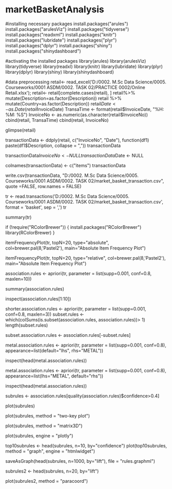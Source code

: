 # marketBasketAnalysis
#installing necessary packages
install.packages("arules")
install.packages("arulesViz")
install.packages("tidyverse")
install.packages("readxml")
install.packages("knitr")
install.packages("lubridate")
install.packages("plyr")
install.packages("dplyr")
install.packages("shiny")
install.packages("shinydashboard")

#activating the installed packages
library(arules)
library(arulesViz)
library(tidyverse)
library(readxl)
library(knitr)
library(lubridate)
library(plyr)
library(dplyr)
library(shiny)
library(shinydashboard)


#data preprocessing
retail<- read_excel('D:/0002. M.Sc Data Science/0005. Courseworks/0001 ASDM/0002. TASK 02/PRACTICE 0002/Online Retail.xlsx');
retail<- retail[complete.cases(retail), ]
retail%>% mutate(Description=as.factor(Description))
retail %>% mutate(Country=as.factor(Description))
retail$Date <- as.Date(retail$InvoiceDate)
TransaTime <- format(retail$InvoiceDate, "%H: %M: %S")
InvoiceNo <- as.numeric(as.character(retail$InvoiceNo))
cbind(retail, TransaTime)
cbind(retail, InvoiceNo)

glimpse(retail)

transactionData <- ddply(retail, c("InvoiceNo", "Date"),
                         function(df1) paste(df1$Description,
                          collapse = ","))
transactionData

transactionData$InvoiceNo <- NULL
transactionData$Date <- NULL

colnames(transactionData) <- c("items")
transactionData

write.csv(transactionData, "D:/0002. M.Sc Data Science/0005. Courseworks/0001 ASDM/0002. TASK 02/market_basket_transaction.csv",
          quote =FALSE, row.names = FALSE)

tr <- read.transactions('D:/0002. M.Sc Data Science/0005. Courseworks/0001 ASDM/0002. TASK 02/market_basket_transaction.csv', format = 'basket', sep = ',')
tr

summary(tr)

if (!require("RColorBrewer")) {
  install.packages("RColorBrewer")
  library(RColorBrewer)
}

itemFrequencyPlot(tr, topN=20, type="absolute", col=brewer.pal(8,'Pastel2'), main="Absolute Item Frequency Plot")

itemFrequencyPlot(tr, topN=20, type="relative", col=brewer.pal(8,'Pastel2'), main="Absolute Item Frequency Plot")

association.rules <- apriori(tr, parameter = list(supp=0.001, conf=0.8, maxlen=10))

summary(association.rules)

inspect(association.rules[1:10])

shorter.association.rules <- apriori(tr, parameter = list(supp=0.001, conf=0.8, maxlen=3))
subset.rules <- which(colSums(is.subset(association.rules, association.rules))> 1)
length(subset.rules)

subset.association.rules <- association.rules[-subset.rules]

metal.association.rules <- apriori(tr, parameter = list(supp=0.001, conf=0.8), appearance=list(default="lhs", rhs="METAL"))

inspect(head(metal.association.rules))

metal.association.rules <- apriori(tr, parameter = list(supp=0.001, conf=0.8), appearance=list(lhs="METAL", default="rhs"))

inspect(head(metal.association.rules))

subrules <- association.rules[quality(association.rules)$confidence>0.4]

plot(subrules)

plot(subrules, method = "two-key plot")

plot(subrules, method = "matrix3D")

plot(subrules, engine = "plotly")

top10subrules <- head(subrules, n=10, by="confidence")
plot(top10subrules, method = "graph", engine = "htmlwidget")

saveAsGraph(head(subrules, n=1000, by="lift"), file = "rules.graphml")

subrules2 <- head(subrules, n=20, by="lift")

plot(subrules2, method = "paracoord")
